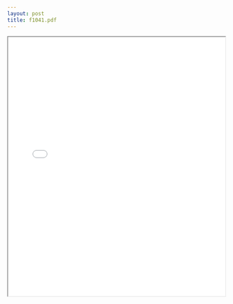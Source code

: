 ```yaml
---
layout: post
title: f1041.pdf
---
```


<div class="pdf-container">
<iframe src="/ea/assets/pdfs/f1041.pdf" height="600" width="100%" allowFullScreen="true"></iframe>
</div>

